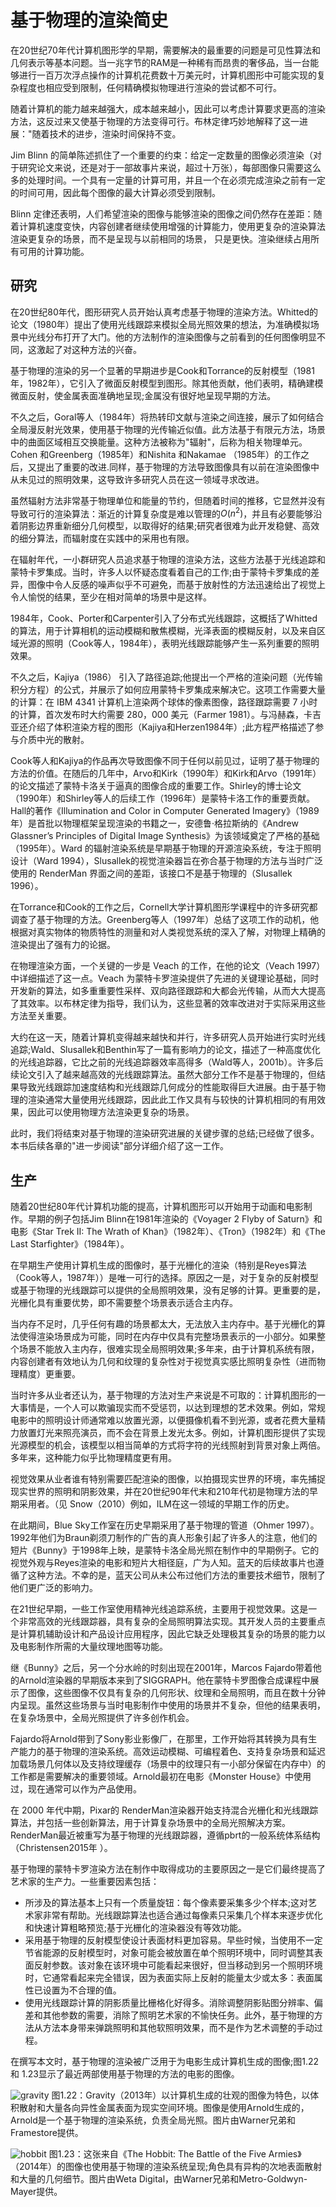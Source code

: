 # 基于物理的渲染简史

在20世纪70年代计算机图形学的早期，需要解决的最重要的问题是可见性算法和几何表示等基本问题。当一兆字节的RAM是一种稀有而昂贵的奢侈品，当一台能够进行一百万次浮点操作的计算机花费数十万美元时，计算机图形中可能实现的复杂程度也相应受到限制，任何精确模拟物理进行渲染的尝试都不可行。

随着计算机的能力越来越强大，成本越来越小，因此可以考虑计算要求更高的渲染方法，这反过来又使基于物理的方法变得可行。布林定律巧妙地解释了这一进展："随着技术的进步，渲染时间保持不变。

Jim Blinn 的简单陈述抓住了一个重要的约束：给定一定数量的图像必须渲染（对于研究论文来说，还是对于一部故事片来说，超过十万张），每部图像只需要这么多的处理时间。一个具有一定量的计算可用，并且一个在必须完成渲染之前有一定的时间可用，因此每个图像的最大计算必须受到限制。

Blinn 定律还表明，人们希望渲染的图像与能够渲染的图像之间仍然存在差距：随着计算机速度变快，内容创建者继续使用增强的计算能力，使用更复杂的渲染算法渲染更复杂的场景，而不是呈现与以前相同的场景， 只是更快。渲染继续占用所有可用的计算功能。

## 研究
在20世纪80年代，图形研究人员开始认真考虑基于物理的渲染方法。Whitted的论文（1980年）提出了使用光线跟踪来模拟全局光照效果的想法，为准确模拟场景中光线分布打开了大门。他的方法制作的渲染图像与之前看到的任何图像明显不同，这激起了对这种方法的兴奋。

基于物理的渲染的另一个显著的早期进步是Cook和Torrance的反射模型（1981年，1982年），它引入了微面反射模型到图形。除其他贡献，他们表明，精确建模微面反射，使金属表面准确地呈现;金属没有很好地呈现早期的方法。

不久之后，Goral等人（1984年）将热转印文献与渲染之间连接，展示了如何结合全局漫反射光效果，使用基于物理的光传输近似值。此方法基于有限元方法，场景中的曲面区域相互交换能量。这种方法被称为"辐射"，后称为相关物理单元。Cohen 和Greenberg（1985年）和Nishita 和Nakamae （1985年）的工作之后，又提出了重要的改进.同样，基于物理的方法导致图像具有以前在渲染图像中从未见过的照明效果，这导致许多研究人员在这一领域寻求改进。

虽然辐射方法非常基于物理单位和能量的节约，但随着时间的推移，它显然并没有导致可行的渲染算法：渐近的计算复杂度是难以管理的$O(n^2)$，并且有必要能够沿着阴影边界重新细分几何模型，以取得好的结果;研究者很难为此开发稳健、高效的细分算法，而辐射度在实践中的采用也有限。

在辐射年代，一小群研究人员追求基于物理的渲染方法，这些方法基于光线追踪和蒙特卡罗集成。当时，许多人以怀疑态度看着自己的工作;由于蒙特卡罗集成的差异，图像中令人反感的噪声似乎不可避免，而基于放射性的方法迅速给出了视觉上令人愉悦的结果，至少在相对简单的场景中是这样。

1984年，Cook、Porter和Carpenter引入了分布式光线跟踪，这概括了Whitted的算法，用于计算相机的运动模糊和散焦模糊，光泽表面的模糊反射，以及来自区域光源的照明（Cook等人，1984年），表明光线跟踪能够产生一系列重要的照明效果。

不久之后，Kajiya（1986） 引入了路径追踪;他提出一个严格的渲染问题（光传输积分方程）的公式，并展示了如何应用蒙特卡罗集成来解决它。这项工作需要大量的计算：在 IBM 4341 计算机上渲染两个球体的像素图像，路径跟踪需要 7 小时的计算，首次发布时大约需要 280，000 美元（Farmer 1981）。与冯赫森，卡吉亚还介绍了体积渲染方程的图形（Kajiya和Herzen1984年）;此方程严格描述了参与介质中光的散射。

Cook等人和Kajiya的作品再次导致图像不同于任何以前见过，证明了基于物理的方法的价值。在随后的几年中，Arvo和Kirk（1990年）和Kirk和Arvo（1991年）的论文描述了蒙特卡洛关于逼真的图像合成的重要工作。Shirley的博士论文（1990年）和Shirley等人的后续工作（1996年）是蒙特卡洛工作的重要贡献。Hall的著作《Illumination and Color in Computer Generated Imagery》（1989年）是首批以物理框架呈现渲染的书籍之一，安德鲁·格拉斯纳的《Andrew Glassner’s Principles of Digital Image Synthesis》为该领域奠定了严格的基础（1995年）。Ward 的辐射渲染系统是早期基于物理的开源渲染系统，专注于照明设计（Ward 1994），Slusallek的视觉渲染器旨在弥合基于物理的方法与当时广泛使用的 RenderMan 界面之间的差距，该接口不是基于物理的（Slusallek 1996）。

在Torrance和Cook的工作之后，Cornell大学计算机图形学课程中的许多研究都调查了基于物理的方法。Greenberg等人（1997年）总结了这项工作的动机，他根据对真实物体的物质特性的测量和对人类视觉系统的深入了解，对物理上精确的渲染提出了强有力的论据。

在物理渲染方面，一个关键的一步是 Veach 的工作，在他的论文（Veach 1997）中详细描述了这一点。Veach 为蒙特卡罗渲染提供了先进的关键理论基础，同时开发新的算法，如多重重要性采样、双向路径跟踪和大都会光传输，从而大大提高了其效率。以布林定律为指导，我们认为，这些显著的效率改进对于实际采用这些方法至关重要。

大约在这一天，随着计算机变得越来越快和并行，许多研究人员开始进行实时光线追踪;Wald、Slusallek和Benthin写了一篇有影响力的论文，描述了一种高度优化的光线追踪器，它比之前的光线追踪器效率高得多（Wald等人，2001b）。许多后续论文引入了越来越高效的光线跟踪算法。虽然大部分工作不是基于物理的，但结果导致光线跟踪加速度结构和光线跟踪几何成分的性能取得巨大进展。由于基于物理的渲染通常大量使用光线跟踪，因此此工作又具有与较快的计算机相同的有用效果，因此可以使用物理方法渲染更复杂的场景。

此时，我们将结束对基于物理的渲染研究进展的关键步骤的总结;已经做了很多。本书后续各章的"进一步阅读"部分详细介绍了这一工作。

## 生产
随着20世纪80年代计算机功能的提高，计算机图形可以开始用于动画和电影制作。早期的例子包括Jim Blinn在1981年渲染的《Voyager 2 Flyby of Saturn》和电影《Star Trek II: The Wrath of Khan》（1982年）、《Tron》（1982年）和《The Last Starfighter》（1984年）。

在早期生产使用计算机生成的图像时，基于光栅化的渲染（特别是Reyes算法（Cook等人，1987年））是唯一可行的选择。原因之一是，对于复杂的反射模型或基于物理的光线跟踪可以提供的全局照明效果，没有足够的计算。更重要的是，光栅化具有重要优势，即不需要整个场景表示适合主内存。

当内存不足时，几乎任何有趣的场景都太大，无法放入主内存中。基于光栅化的算法使得渲染场景成为可能，同时在内存中仅具有完整场景表示的一小部分。如果整个场景不能放入主内存，很难实现全局照明效果;多年来，由于计算机系统有限，内容创建者有效地认为几何和纹理的复杂性对于视觉真实感比照明复杂性（进而物理精度）更重要。

当时许多从业者还认为，基于物理的方法对生产来说是不可取的：计算机图形的一大事情是，一个人可以欺骗现实而不受惩罚，以达到理想的艺术效果。例如，常规电影中的照明设计师通常难以放置光源，以便摄像机看不到光源，或者花费大量精力放置灯光来照亮演员，而不会在背景上发光太多。例如，计算机图形提供了实现光源模型的机会，该模型以相当简单的方式将字符的光线照射到背景对象上两倍。多年来，这种能力似乎比物理精度更有用。

视觉效果从业者谁有特别需要匹配渲染的图像，以拍摄现实世界的环境，率先捕捉现实世界的照明和阴影效果，并在20世纪90年代末和210年代初是物理方法的早期采用者。（见 Snow（2010）例如，ILM在这一领域的早期工作的历史。

在此期间，Blue Sky工作室在历史早期采用了基于物理的管道（Ohmer 1997）。1992年他们为Braun剃须刀制作的广告的真人形象引起了许多人的注意，他们的短片《Bunny》于1998年上映，是蒙特卡洛全局光照在制作中的早期例子。它的视觉外观与Reyes渲染的电影和短片大相径庭，广为人知。蓝天的后续故事片也遵循了这种方法。不幸的是，蓝天公司从未公布过他们方法的重要技术细节，限制了他们更广泛的影响力。

在21世纪早期，一些工作室使用精神光线追踪系统，主要用于视觉效果。这是一个非常高效的光线跟踪器，具有复杂的全局照明算法实现。其开发人员的主要重点是计算机辅助设计和产品设计应用程序，因此它缺乏处理极其复杂的场景的能力以及电影制作所需的大量纹理地图等功能。

继《Bunny》之后，另一个分水岭的时刻出现在2001年，Marcos Fajardo带着他的Arnold渲染器的早期版本来到了SIGGRAPH。他在蒙特卡罗图像合成课程中展示了图像，这些图像不仅具有复杂的几何形状、纹理和全局照明，而且在数十分钟内呈现。虽然这些场景与当时电影制作中使用的场景并不复杂，但他的结果表明，在复杂场景中，全局光照提供了许多创作机会。

Fajardo将Arnold带到了Sony影业影像厂，在那里，工作开始将其转换为具有生产能力的基于物理的渲染系统。高效运动模糊、可编程着色、支持复杂场景和延迟加载场景几何体以及支持纹理缓存（场景中的纹理只有一小部分保留在内存中）的工作都是需要解决的重要领域。Arnold最初在电影《Monster House》中使用过，现在通常可以作为产品使用。

在 2000 年代中期，Pixar的 RenderMan渲染器开始支持混合光栅化和光线跟踪算法，并包括一些创新算法，用于计算复杂场景中的全局光照解决方案。RenderMan最近被重写为基于物理的光线跟踪器，遵循pbrt的一般系统体系结构（Christensen2015年 ）。

基于物理的蒙特卡罗渲染方法在制作中取得成功的主要原因之一是它们最终提高了艺术家的生产力。一些重要因素包括：
* 所涉及的算法基本上只有一个质量旋钮：每个像素要采集多少个样本;这对艺术家非常有帮助。光线跟踪算法也适合通过每像素只采集几个样本来逐步优化和快速计算粗略预览;基于光栅化的渲染器没有等效功能。
* 采用基于物理的反射模型使设计表面材料更加容易。早些时候，当使用不一定节省能源的反射模型时，对象可能会被放置在单个照明环境中，同时调整其表面反射参数。该对象在该环境中可能看起来很好，但当移动到另一个照明环境时，它通常看起来完全错误，因为表面实际上反射的能量太少或太多：表面属性已设置为不合理的值。
* 使用光线跟踪计算的阴影质量比栅格化好得多。消除调整阴影贴图分辨率、偏差和其他参数的需要，消除了照明艺术家的不愉快任务。此外，基于物理的方法从方法本身带来弹跳照明和其他软照明效果，而不是作为艺术调整的手动过程。

在撰写本文时，基于物理的渲染被广泛用于为电影生成计算机生成的图像;图1.22 和 1.23显示了最近两部使用基于物理的方法的电影的图像。

![gravity](../img/Introduction/A_Brief_History_of_Physically_Based_Rendering/gravity.png)
图1.22：Gravity（2013年）以计算机生成的壮观的图像为特色，以体积散射和大量各向异性金属表面为现实空间环境。图像是使用Arnold生成的，Arnold是一个基于物理的渲染系统，负责全局光照。图片由Warner兄弟和Framestore提供。

![hobbit](../img/Introduction/A_Brief_History_of_Physically_Based_Rendering/hobbit.png)
图1.23：这张来自《The Hobbit: The Battle of the Five Armies》（2014年）的图像也使用基于物理的渲染系统呈现;角色具有异构的次地表面散射和大量的几何细节。图片由Weta Digital，由Warner兄弟和Metro-Goldwyn-Mayer提供。